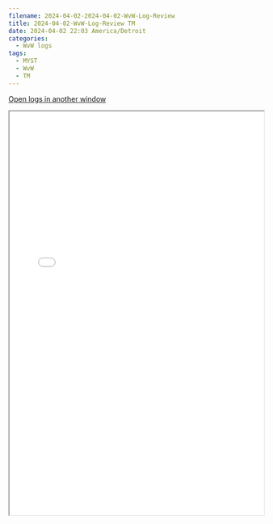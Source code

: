 ```yaml
---
filename: 2024-04-02-2024-04-02-WvW-Log-Review
title: 2024-04-02-WvW-Log-Review TM
date: 2024-04-02 22:03 America/Detroit
categories:
  - WvW logs
tags:
  - MYST
  - WvW
  - TM
---
```

 <a href="/assets/wvwlogs/reports20240402_TM.html#20240402-WvW-Log-Review" target="_blank">Open logs in another window</a>

<iframe src="/assets/wvwlogs/reports20240402_TM.html#20240402-WvW-Log-Review" width="100%" height="800" style="display:block; margin: 0 auto;"> </iframe>